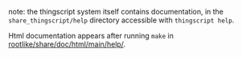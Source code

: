 note: the thingscript system itself contains
documentation, in the `share_thingscript/help` directory accessible with
`thingscript help`. 

Html documentation appears after running `make` in
[rootlike/share/doc/html/main/help/](../share_thingscript/rootlike/share/doc/html/index.html).
